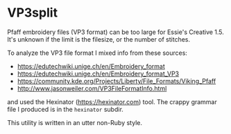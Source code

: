 # VP3split

Pfaff embroidery files (VP3 format) can be too large for Essie's Creative 1.5.
It's unknown if the limit is the filesize, or the number of stitches.

To analyze the VP3 file format I mixed info from these sources:
- https://edutechwiki.unige.ch/en/Embroidery_format
- https://edutechwiki.unige.ch/en/Embroidery_format_VP3
- https://community.kde.org/Projects/Liberty/File_Formats/Viking_Pfaff
- http://www.jasonweiler.com/VP3FileFormatInfo.html

and used the Hexinator (https://hexinator.com) tool.
The crappy grammar file I produced is in the `hexinator` subdir.

This utility is written in an utter non-Ruby style.
 